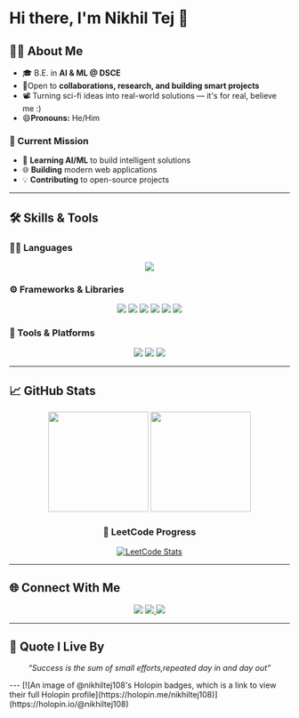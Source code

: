 # Hi there, I'm Nikhil Tej 👋

## 👨‍🎓 About Me

- 🎓 B.E. in **AI & ML @ DSCE**  
- 🤝Open to **collaborations, research, and building smart projects**
- 📽️ Turning sci-fi ideas into real-world solutions &mdash; it's for real, believe me :)
- 😄**Pronouns:** He/Him

### 🎯 Current Mission
- 🤖 **Learning AI/ML** to build intelligent solutions
- 🌐 **Building** modern web applications
- 💡 **Contributing** to open-source projects

---

## 🛠️ Skills & Tools

### 🧑‍💻 Languages
<p align="center">
  <img src="https://skillicons.dev/icons?i=c,cpp,python,html,css,js,mysql" />
</p>

### ⚙️ Frameworks & Libraries
<p align="center">
  <img src="https://skillicons.dev/icons?i=react" />
  <img src="https://img.shields.io/badge/Scikitlearn-005571?style=flat&logo=scikitlearn&logoColor=white" />
  <img src="https://img.shields.io/badge/NumPy-013243?style=flat&logo=numpy&logoColor=white" />
  <img src="https://img.shields.io/badge/Pandas-150458?style=flat&logo=pandas&logoColor=white" />
  <img src="https://img.shields.io/badge/Matplotlib-11557c?style=flat&logo=matplotlib&logoColor=white" />
  <img src="https://skillicons.dev/icons?i=flask" />
</p>

### 🧰 Tools & Platforms
<p align="center">
  <img src="https://skillicons.dev/icons?i=vscode,git,figma" />
  <img src="https://img.shields.io/badge/AutoCAD-E34F26?style=flat&logo=autodesk&logoColor=white" />
  <img src="https://img.shields.io/badge/UiPath-0076C0?style=flat&logo=uipath&logoColor=white" />
</p>

---

## 📈 GitHub Stats

<div align="center">
  
  <img height="180em" src="https://github-readme-stats.vercel.app/api?username=Nikhil-tej108&show_icons=true&theme=algolia&include_all_commits=true&count_private=true&hide_border=true&bg_color=0D1117&title_color=FFD700&icon_color=00D9FF&text_color=FFFFFF&border_radius=15"/>
  <img height="180em" src="https://github-readme-stats.vercel.app/api/top-langs/?username=Nikhil-tej108&layout=compact&theme=algolia&hide_border=true&bg_color=0D1117&title_color=FFD700&text_color=FFFFFF&border_radius=15"/>
  
  ### 🏅 LeetCode Progress
  <a href="https://leetcode.com/u/nikhiltej99/" target="_blank">
   <img src="https://leetcard.jacoblin.cool/nikhiltej99?theme=unicorn&font=Nunito&ext=contest" alt="LeetCode Stats" />
  </a>
  
</div>


---
## 🌐 Connect With Me

<p align="center">
  <a href="https://www.linkedin.com/in/b-nikhil-tej-5911322a1"><img src="https://img.shields.io/badge/LinkedIn-0A66C2?style=flat&logo=linkedin&logoColor=white" /></a>
  <a href="mailto:nikhiltej99@gmail.com" target="_blank">
    <img src="https://img.shields.io/badge/Gmail-D14836?style=flat&logo=gmail&logoColor=white&labelColor=D14836" />
  </a>
  <a href="https://leetcode.com/u/nikhiltej99/"><img src="https://img.shields.io/badge/LeetCode-FFA116?style=flat&logo=leetcode&logoColor=white" /></a>
</p>

---
## 🧠 Quote I Live By

<p align="center"><i>“Success is the sum of small efforts,repeated day in and day out”</i></p>
---
[![An image of @nikhiltej108's Holopin badges, which is a link to view their full Holopin profile](https://holopin.me/nikhiltej108)](https://holopin.io/@nikhiltej108)


